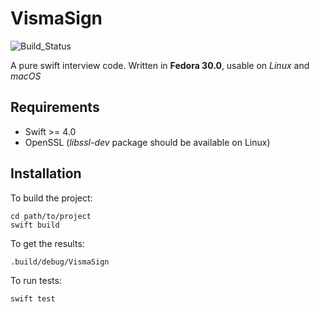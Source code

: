 # VismaSign

![Build_Status](https://travis-ci.org/Hassaniiii/VismaSign.svg?branch=master)

A pure swift interview code. Written in **Fedora 30.0**, usable on *Linux* and *macOS*

## Requirements

- Swift >= 4.0
- OpenSSL (*libssl-dev* package should be available on Linux)

## Installation

To build the project:

```
cd path/to/project
swift build
```

To get the results:

```
.build/debug/VismaSign
```

To run tests:

```
swift test
```